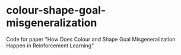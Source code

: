 # colour-shape-goal-misgeneralization
Code for paper "How Does Colour and Shape Goal Misgeneralization Happen in Reinforcement Learning"
